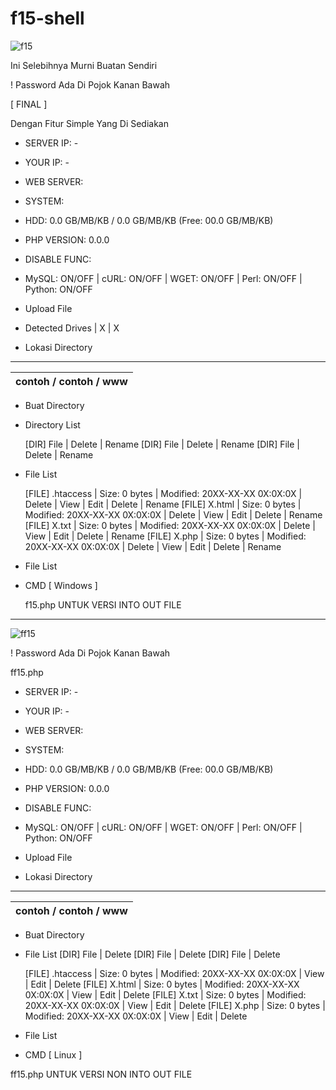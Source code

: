 # f15-shell

![f15](https://github.com/user-attachments/assets/8cc5f9c9-b1b9-4884-a382-d3a74c17fe1d)

Ini Selebihnya Murni Buatan Sendiri

! Password Ada Di Pojok Kanan Bawah

[ FINAL ]

Dengan Fitur Simple Yang Di Sediakan
- SERVER IP: -

- YOUR IP: -

- WEB SERVER: 

- SYSTEM: 

- HDD: 0.0 GB/MB/KB / 0.0 GB/MB/KB (Free: 00.0 GB/MB/KB)

- PHP VERSION: 0.0.0

- DISABLE FUNC: 

- MySQL: ON/OFF | cURL: ON/OFF | WGET: ON/OFF | Perl: ON/OFF | Python: ON/OFF

- Upload File

- Detected Drives
| X | X

- Lokasi Directory
 _________________________
 | contoh / contoh / www |
 |-----------------------|
- Buat Directory

- Directory List
  
  [DIR] File | Delete | Rename
  [DIR] File | Delete | Rename
  [DIR] File | Delete | Rename

- File List

  [FILE] .htaccess | Size: 0 bytes | Modified: 20XX-XX-XX 0X:0X:0X | Delete | View | Edit | Delete | Rename
  [FILE] X.html | Size: 0 bytes | Modified: 20XX-XX-XX 0X:0X:0X | Delete | View | Edit | Delete | Rename
  [FILE] X.txt | Size: 0 bytes | Modified: 20XX-XX-XX 0X:0X:0X | Delete | View | Edit | Delete | Rename
  [FILE] X.php | Size: 0 bytes | Modified: 20XX-XX-XX 0X:0X:0X | Delete | View | Edit | Delete | Rename

- File List

- CMD [ Windows ]
  
  f15.php UNTUK VERSI INTO OUT FILE
_____________________________________________________________________________________________________________________________________________________________________________________________________________________________
![ff15](https://github.com/user-attachments/assets/9b0f4863-3e98-4a6b-b65f-ec7b9024a1ab)

! Password Ada Di Pojok Kanan Bawah

ff15.php

- SERVER IP: -

- YOUR IP: -

- WEB SERVER: 

- SYSTEM: 

- HDD: 0.0 GB/MB/KB / 0.0 GB/MB/KB (Free: 00.0 GB/MB/KB)

- PHP VERSION: 0.0.0

- DISABLE FUNC: 

- MySQL: ON/OFF | cURL: ON/OFF | WGET: ON/OFF | Perl: ON/OFF | Python: ON/OFF

- Upload File

- Lokasi Directory
 _________________________
 | contoh / contoh / www |
 |-----------------------|
- Buat Directory

- File List
  [DIR] File | Delete
  [DIR] File | Delete
  [DIR] File | Delete

  [FILE] .htaccess | Size: 0 bytes | Modified: 20XX-XX-XX 0X:0X:0X | View | Edit | Delete
  [FILE] X.html | Size: 0 bytes | Modified: 20XX-XX-XX 0X:0X:0X | View | Edit | Delete
  [FILE] X.txt | Size: 0 bytes | Modified: 20XX-XX-XX 0X:0X:0X | View | Edit | Delete
  [FILE] X.php | Size: 0 bytes | Modified: 20XX-XX-XX 0X:0X:0X | View | Edit | Delete

- File List

- CMD [ Linux ]

ff15.php UNTUK VERSI NON INTO OUT FILE
